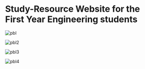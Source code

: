 # Study-Resource Website for the First Year Engineering students




![pbl](https://user-images.githubusercontent.com/89216638/190498949-5e8a148e-ed9e-4c18-b53c-1582e9be96b9.jpeg)  


![pbl2](https://user-images.githubusercontent.com/89216638/190498970-205a4ad2-d101-4d5b-a3f2-a6abf28e4fa2.jpeg)



![pbl3](https://user-images.githubusercontent.com/89216638/190498987-f9ca0806-30c7-459f-b415-e6de422926cb.jpeg)



![pbl4](https://user-images.githubusercontent.com/89216638/190499003-9a083404-1dc9-4978-a34d-1febaccb753e.jpeg)
